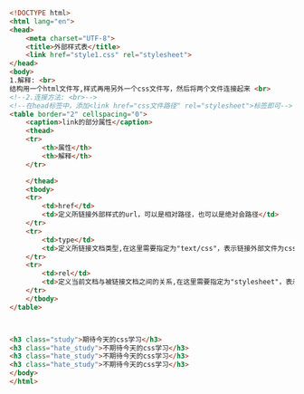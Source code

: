 
<BlogInfo title="20.外部样式表" author="白日梦想猿" pv=0 read_times=0 pre_cost_time=0分47秒 category="css学习" tag_list="['css学习']" create_time="2020.07.18 15:21:59" update_time="2020.07.18 15:44:37" />

```html
<!DOCTYPE html>
<html lang="en">
<head>
    <meta charset="UTF-8">
    <title>外部样式表</title>
    <link href="style1.css" rel="stylesheet">
</head>
<body>
1.解释: <br>
结构用一个html文件写,样式再用另外一个css文件写，然后将两个文件连接起来 <br>
<!--2.连接方法: <br>-->
<!--在head标签中，添加<link href="css文件路径" rel="stylesheet">标签即可-->
<table border="2" cellspacing="0">
    <caption>link的部分属性</caption>
    <thead>
    <tr>
        <th>属性</th>
        <th>解释</th>
    </tr>

    </thead>
    <tbody>
    <tr>
        <td>href</td>
        <td>定义所链接外部样式的url，可以是相对路径，也可以是绝对会路径</td>
    </tr>
    <tr>
        <td>type</td>
        <td>定义所链接文档类型,在这里需要指定为"text/css"，表示链接外部文件为css样式表</td>
    </tr>
    <tr>
        <td>rel</td>
        <td>定义当前文档与被链接文档之间的关系,在这里需要指定为"stylesheet"，表示被链接文档是一个样式表文件</td>
    </tr>
    </tbody>
</table>



<h3 class="study">期待今天的css学习</h3>
<h3 class="hate_study">不期待今天的css学习</h3>
<h3 class="hate_study">不期待今天的css学习</h3>
<h3 class="hate_study">不期待今天的css学习</h3>
</body>
</html>
```
